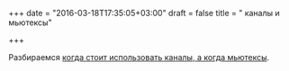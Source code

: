 +++
date = "2016-03-18T17:35:05+03:00"
draft = false
title = " каналы и мьютексы"

+++

<p>Разбираемся&nbsp;<a href="http://www.acloudtree.com/understanding-when-to-use-channels-or-mutexes-in-go/">когда стоит использовать каналы, а когда мьютексы</a>.</p>

